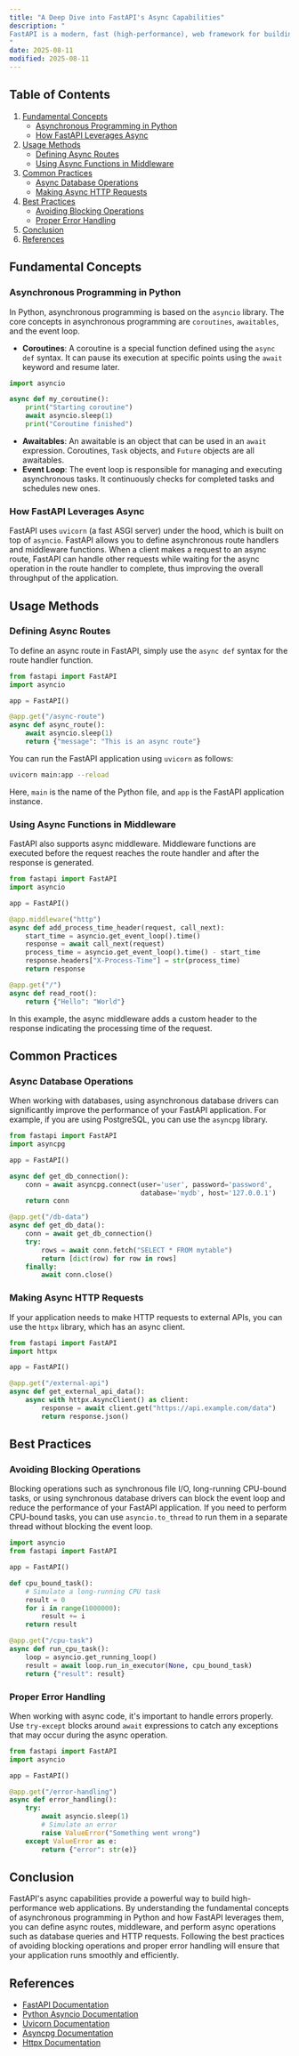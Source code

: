 ```yaml
---
title: "A Deep Dive into FastAPI's Async Capabilities"
description: "
FastAPI is a modern, fast (high-performance), web framework for building APIs with Python 3.7+ based on standard Python type hints. One of its most powerful features is its support for asynchronous programming. Asynchronous programming allows your application to handle multiple tasks concurrently without blocking the execution thread, which can significantly improve the performance and responsiveness of your web applications, especially when dealing with I/O-bound operations such as database queries, network requests, etc. In this blog, we will take a deep dive into FastAPI's async capabilities, covering fundamental concepts, usage methods, common practices, and best practices.
"
date: 2025-08-11
modified: 2025-08-11
---
```


## Table of Contents
1. [Fundamental Concepts](#fundamental-concepts)
    - [Asynchronous Programming in Python](#asynchronous-programming-in-python)
    - [How FastAPI Leverages Async](#how-fastapi-leverages-async)
2. [Usage Methods](#usage-methods)
    - [Defining Async Routes](#defining-async-routes)
    - [Using Async Functions in Middleware](#using-async-functions-in-middleware)
3. [Common Practices](#common-practices)
    - [Async Database Operations](#async-database-operations)
    - [Making Async HTTP Requests](#making-async-http-requests)
4. [Best Practices](#best-practices)
    - [Avoiding Blocking Operations](#avoiding-blocking-operations)
    - [Proper Error Handling](#proper-error-handling)
5. [Conclusion](#conclusion)
6. [References](#references)

## Fundamental Concepts

### Asynchronous Programming in Python
In Python, asynchronous programming is based on the `asyncio` library. The core concepts in asynchronous programming are `coroutines`, `awaitables`, and the event loop.

- **Coroutines**: A coroutine is a special function defined using the `async def` syntax. It can pause its execution at specific points using the `await` keyword and resume later.
```python
import asyncio

async def my_coroutine():
    print("Starting coroutine")
    await asyncio.sleep(1)
    print("Coroutine finished")

```
- **Awaitables**: An awaitable is an object that can be used in an `await` expression. Coroutines, `Task` objects, and `Future` objects are all awaitables.
- **Event Loop**: The event loop is responsible for managing and executing asynchronous tasks. It continuously checks for completed tasks and schedules new ones.

### How FastAPI Leverages Async
FastAPI uses `uvicorn` (a fast ASGI server) under the hood, which is built on top of `asyncio`. FastAPI allows you to define asynchronous route handlers and middleware functions. When a client makes a request to an async route, FastAPI can handle other requests while waiting for the async operation in the route handler to complete, thus improving the overall throughput of the application.

## Usage Methods

### Defining Async Routes
To define an async route in FastAPI, simply use the `async def` syntax for the route handler function.
```python
from fastapi import FastAPI
import asyncio

app = FastAPI()

@app.get("/async-route")
async def async_route():
    await asyncio.sleep(1)
    return {"message": "This is an async route"}

```
You can run the FastAPI application using `uvicorn` as follows:
```bash
uvicorn main:app --reload
```
Here, `main` is the name of the Python file, and `app` is the FastAPI application instance.

### Using Async Functions in Middleware
FastAPI also supports async middleware. Middleware functions are executed before the request reaches the route handler and after the response is generated.
```python
from fastapi import FastAPI
import asyncio

app = FastAPI()

@app.middleware("http")
async def add_process_time_header(request, call_next):
    start_time = asyncio.get_event_loop().time()
    response = await call_next(request)
    process_time = asyncio.get_event_loop().time() - start_time
    response.headers["X-Process-Time"] = str(process_time)
    return response

@app.get("/")
async def read_root():
    return {"Hello": "World"}

```
In this example, the async middleware adds a custom header to the response indicating the processing time of the request.

## Common Practices

### Async Database Operations
When working with databases, using asynchronous database drivers can significantly improve the performance of your FastAPI application. For example, if you are using PostgreSQL, you can use the `asyncpg` library.
```python
from fastapi import FastAPI
import asyncpg

app = FastAPI()

async def get_db_connection():
    conn = await asyncpg.connect(user='user', password='password',
                                 database='mydb', host='127.0.0.1')
    return conn

@app.get("/db-data")
async def get_db_data():
    conn = await get_db_connection()
    try:
        rows = await conn.fetch("SELECT * FROM mytable")
        return [dict(row) for row in rows]
    finally:
        await conn.close()

```
### Making Async HTTP Requests
If your application needs to make HTTP requests to external APIs, you can use the `httpx` library, which has an async client.
```python
from fastapi import FastAPI
import httpx

app = FastAPI()

@app.get("/external-api")
async def get_external_api_data():
    async with httpx.AsyncClient() as client:
        response = await client.get("https://api.example.com/data")
        return response.json()

```

## Best Practices

### Avoiding Blocking Operations
Blocking operations such as synchronous file I/O, long-running CPU-bound tasks, or using synchronous database drivers can block the event loop and reduce the performance of your FastAPI application. If you need to perform CPU-bound tasks, you can use `asyncio.to_thread` to run them in a separate thread without blocking the event loop.
```python
import asyncio
from fastapi import FastAPI

app = FastAPI()

def cpu_bound_task():
    # Simulate a long-running CPU task
    result = 0
    for i in range(1000000):
        result += i
    return result

@app.get("/cpu-task")
async def run_cpu_task():
    loop = asyncio.get_running_loop()
    result = await loop.run_in_executor(None, cpu_bound_task)
    return {"result": result}

```

### Proper Error Handling
When working with async code, it's important to handle errors properly. Use `try-except` blocks around `await` expressions to catch any exceptions that may occur during the async operation.
```python
from fastapi import FastAPI
import asyncio

app = FastAPI()

@app.get("/error-handling")
async def error_handling():
    try:
        await asyncio.sleep(1)
        # Simulate an error
        raise ValueError("Something went wrong")
    except ValueError as e:
        return {"error": str(e)}

```

## Conclusion
FastAPI's async capabilities provide a powerful way to build high-performance web applications. By understanding the fundamental concepts of asynchronous programming in Python and how FastAPI leverages them, you can define async routes, middleware, and perform async operations such as database queries and HTTP requests. Following the best practices of avoiding blocking operations and proper error handling will ensure that your application runs smoothly and efficiently.

## References
- [FastAPI Documentation](https://fastapi.tiangolo.com/)
- [Python Asyncio Documentation](https://docs.python.org/3/library/asyncio.html)
- [Uvicorn Documentation](https://www.uvicorn.org/)
- [Asyncpg Documentation](https://magicstack.github.io/asyncpg/current/)
- [Httpx Documentation](https://www.python-httpx.org/)